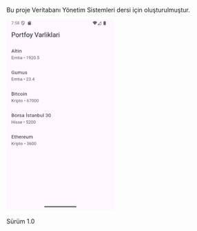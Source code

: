  Bu proje Veritabanı Yönetim Sistemleri dersi için oluşturulmuştur.

<img src="flutter/assets/ilk.png" width="250">

Sürüm 1.0
